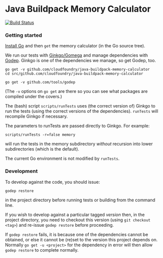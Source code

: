 # Java Buildpack Memory Calculator
[![Build Status](https://travis-ci.org/cloudfoundry/java-buildpack-memory-calculator.svg)](https://travis-ci.org/cloudfoundry/java-buildpack-memory-calculator)

### Getting started

[Install Go][] and then `get` the memory calculator (in the Go source tree).

We run our tests with [Ginkgo/Gomega][] and manage dependencies with [Godep][].
Ginkgo is one of the dependencies we manage, so get Godep, too.

```shell
go get -v github.com/cloudfoundry/java-buildpack-memory-calculator
cd src/github.com/cloudfoundry/java-buildpack-memory-calculator

go get -v github.com/tools/godep
```
(The `-v` options on `go get` are there so you can see what packages are compiled under the covers.)

The (bash) script `scripts/runTests` uses (the correct version of) Ginkgo to
run the tests (using the correct versions of the dependencies). `runTests`
will recompile Ginkgo if necessary.

The parameters to runTests are passed directly to Ginkgo.  For example:

```shell
scripts/runTests -r=false memory
```

will run the tests in the memory subdirectory *without* recursion into lower
subdirectories (which is the default).

The current Go environment is not modified by `runTests`.

### Development

To develop against the code, you should issue:

```shell
godep restore
```
in the project directory before running tests or building from the command line.

If you wish to develop against a particular tagged *version* then, in the
project directory, you need to checkout this version (using 
`git checkout <tag>`) and re-issue `godep restore` before proceeding.

If `godep restore` fails, it is because one of the dependencies cannot be
obtained, or else it cannot be (re)set to the version this project depends on.
Normally `go get -u <project>` for the dependency in error will then allow
`godep restore` to complete normally.

[Install Go]: http://golang.org/doc/install
[Godep]: http://github.com/tools/godep
[Ginkgo/Gomega]: http://github.com/onsi/ginkgo